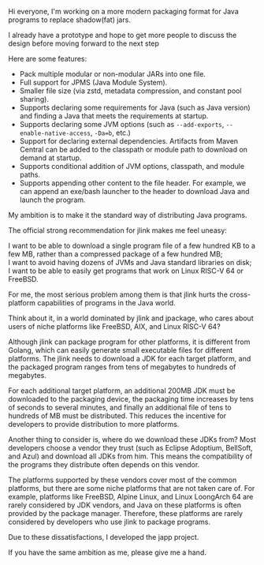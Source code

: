 Hi everyone, I'm working on a more modern packaging format for Java programs to replace shadow(fat) jars.

I already have a prototype and hope to get more people to discuss the design before moving forward to the next step

Here are some features:

* Pack multiple modular or non-modular JARs into one file.
* Full support for JPMS (Java Module System).
* Smaller file size (via zstd, metadata compression, and constant pool sharing).
* Supports declaring some requirements for Java (such as Java version) and finding a Java that meets the requirements at startup.
* Supports declaring some JVM options (such as `--add-exports`, `--enable-native-access`, `-Da=b`, etc.)
* Support for declaring external dependencies. Artifacts from Maven Central can be added to the classpath or module path to download on demand at startup.
* Supports conditional addition of JVM options, classpath, and module paths.
* Supports appending other content to the file header. For example, we can append an exe/bash launcher to the header to download Java and launch the program.

My ambition is to make it the standard way of distributing Java programs.

The official strong recommendation for jlink makes me feel uneasy:

I want to be able to download a single program file of a few hundred KB to a few MB, rather than a compressed package of a few hundred MB; <br/>
I want to avoid having dozens of JVMs and Java standard libraries on disk; <br/>
I want to be able to easily get programs that work on Linux RISC-V 64 or FreeBSD.

For me, the most serious problem among them is that jlink hurts the cross-platform capabilities of programs in the Java world.

Think about it, in a world dominated by jlink and jpackage, who cares about users of niche platforms like FreeBSD, AIX, and Linux RISC-V 64?

Although jlink can package program for other platforms, it is different from Golang, 
which can easily generate small executable files for different platforms.
The jlink needs to download a JDK for each target platform,
and the packaged program ranges from tens of megabytes to hundreds of megabytes.

For each additional target platform,
an additional 200MB JDK must be downloaded to the packaging device,
the packaging time increases by tens of seconds to several minutes, 
and finally an additional file of tens to hundreds of MB must be distributed.
This reduces the incentive for developers to provide distribution to more platforms.

Another thing to consider is, where do we download these JDKs from?
Most developers choose a vendor they trust (such as Eclipse Adoptium, BellSoft, and Azul)
and download all JDKs from him.
This means the compatibility of the programs they distribute often depends on this vendor.

The platforms supported by these vendors cover most of the common platforms,
but there are some niche platforms that are not taken care of.
For example, platforms like FreeBSD, Alpine Linux, and Linux LoongArch 64 are rarely considered by JDK vendors,
and Java on these platforms is often provided by the package manager.
Therefore, these platforms are rarely considered by developers who use jlink to package programs.

Due to these dissatisfactions, I developed the japp project.

If you have the same ambition as me, please give me a hand.